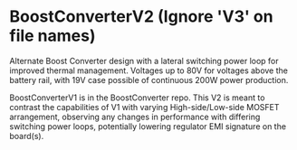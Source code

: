 # BoostConverterV2 (Ignore 'V3' on file names)
Alternate Boost Converter design with a lateral switching power loop for improved thermal management. Voltages up to 80V for voltages above the battery rail, with 19V case possible of continuous 200W power production.

BoostConverterV1 is in the BoostConverter repo. This V2 is meant to contrast the capabilities of V1 with varying High-side/Low-side MOSFET arrangement, observing any changes in performance with differing switching power loops, potentially lowering regulator EMI signature on the board(s).
